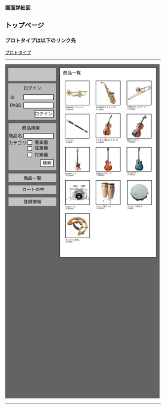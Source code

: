 ### 画面詳細図
## トップページ
### プロトタイプは以下のリンク先
[プロトタイプ](https://www.figma.com/file/nT82t06JgVthbsbzGkhUEy/Untitled?node-id=1%3A2)
*****
<img src="../img/toppage.png" width="500">

*****
